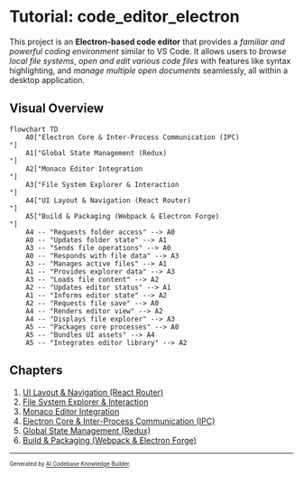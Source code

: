 # Tutorial: code_editor_electron

This project is an **Electron-based code editor** that provides a *familiar and powerful coding environment* similar to VS Code. It allows users to *browse local file systems*, *open and edit various code files* with features like syntax highlighting, and *manage multiple open documents* seamlessly, all within a desktop application.


## Visual Overview

```mermaid
flowchart TD
    A0["Electron Core & Inter-Process Communication (IPC)
"]
    A1["Global State Management (Redux)
"]
    A2["Monaco Editor Integration
"]
    A3["File System Explorer & Interaction
"]
    A4["UI Layout & Navigation (React Router)
"]
    A5["Build & Packaging (Webpack & Electron Forge)
"]
    A4 -- "Requests folder access" --> A0
    A0 -- "Updates folder state" --> A1
    A3 -- "Sends file operations" --> A0
    A0 -- "Responds with file data" --> A3
    A3 -- "Manages active files" --> A1
    A1 -- "Provides explorer data" --> A3
    A3 -- "Loads file content" --> A2
    A2 -- "Updates editor status" --> A1
    A1 -- "Informs editor state" --> A2
    A2 -- "Requests file save" --> A0
    A4 -- "Renders editor view" --> A2
    A4 -- "Displays file explorer" --> A3
    A5 -- "Packages core processes" --> A0
    A5 -- "Bundles UI assets" --> A4
    A5 -- "Integrates editor library" --> A2
```

## Chapters

1. [UI Layout & Navigation (React Router)
](01_ui_layout___navigation__react_router__.md)
2. [File System Explorer & Interaction
](02_file_system_explorer___interaction_.md)
3. [Monaco Editor Integration
](03_monaco_editor_integration_.md)
4. [Electron Core & Inter-Process Communication (IPC)
](04_electron_core___inter_process_communication__ipc__.md)
5. [Global State Management (Redux)
](05_global_state_management__redux__.md)
6. [Build & Packaging (Webpack & Electron Forge)
](06_build___packaging__webpack___electron_forge__.md)

---

<sub><sup>Generated by [AI Codebase Knowledge Builder](https://github.com/The-Pocket/Tutorial-Codebase-Knowledge).</sup></sub>
